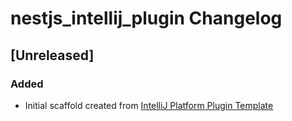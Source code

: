 <!-- Keep a Changelog guide -> https://keepachangelog.com -->

# nestjs_intellij_plugin Changelog

## [Unreleased]
### Added
- Initial scaffold created from [IntelliJ Platform Plugin Template](https://github.com/JetBrains/intellij-platform-plugin-template)
